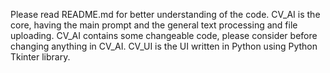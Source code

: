 Please read README.md for better understanding of the code.
CV_AI is the core, having the main prompt and the general text processing and file uploading.
CV_AI contains some changeable code, please consider before changing anything in CV_AI.
CV_UI is the UI written in Python using Python Tkinter library.
